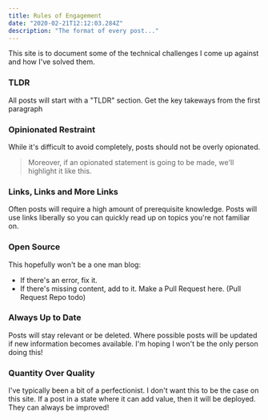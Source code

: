 ```yaml
---
title: Rules of Engagement
date: "2020-02-21T12:12:03.284Z"
description: "The format of every post..."
---
```


This site is to document some of the technical challenges I come up against
and how I've solved them.

### TLDR 
All posts will start with a "TLDR" section. Get the key takeways from the first paragraph

### Opinionated Restraint
While it's difficult to avoid completely, posts should not be overly opionated.

> Moreover, if an opionated statement is going to be made, we'll highlight it like this.

### Links, Links and More Links
Often posts will require a high amount of prerequisite knowledge. Posts will use links liberally
so you can quickly read up on topics you're not familiar on.

### Open Source
This hopefully won't be a one man blog:
- If there's an error, fix it.
- If there's missing content, add to it. 
Make a Pull Request here. (Pull Request Repo todo)

### Always Up to Date
Posts will stay relevant or be deleted. Where possible posts will be updated if new information becomes available.
I'm hoping I won't be the only person doing this!

### Quantity Over Quality
I've typically been a bit of a perfectionist. I don't want this to be the case on this site. If a post in a state
where it can add value, then it will be deployed. They can always be improved!

